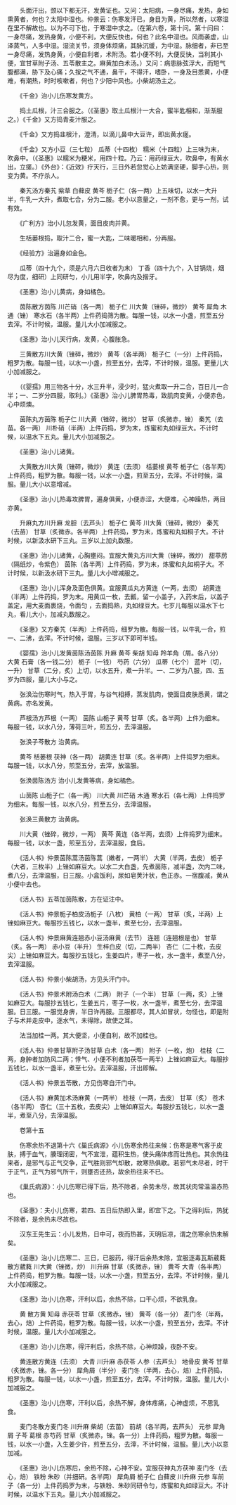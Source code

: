 <!-- { "loadSidebar": true } -->
　　头面汗出，颈以下都无汗，发黄证也。又问：太阳病，一身尽痛，发热，身如熏黄者，何也？太阳中湿也。仲景云：伤寒发汗已，身目为黄，所以然者，以寒湿在里不解故也。以为不可下也，于寒湿中求之。（在第六卷，第十问。第十问曰：一身尽痛，发热身黄，小便不利，大便反快也，何也？此名中湿也。风雨袭虚，山泽蒸气，人多中湿。湿流关节，须身体烦痛，其脉沉缓，为中湿。脉细者，非已至一身尽痛，发热身黄，小便自利者，术附汤。若小便不利，大便反快，当利其小便，宜甘草附子汤、五苓散主之。麻黄加白术汤。）又问：病患脉弦浮大，而短气腹都满，胁下及心痛；久按之气不通，鼻干，不得汗，嗜卧，一身及目悉黄，小便难，有潮热，时时咳嗽者，何也？少阳中风也。小柴胡汤主之。

　　《千金》治小儿伤寒发黄方。

　　捣土瓜根，汁三合服之。（《圣惠》取土瓜根汁一大合，蜜半匙相和，渐渐服之。）《千金》又方捣青麦汁服之。

　　《千金》又方捣韭根汁，澄清，以滴儿鼻中大豆许，即出黄水瘥。

　　《千金》又方小豆（三七粒） 瓜蒂（十四枚） 糯米（十四粒）上三味为末，吹鼻中。（《圣惠》以糯米为粳米，用四十粒。乃云：用药绿豆大，吹鼻中，有黄水出，立瘥。）《外台》：《近效》疗天行，三日外若忽觉心上妨满坚硬，脚手心热，则变为黄。不疗杀人。

　　秦艽汤方秦艽 紫草 白藓皮 黄芩 栀子仁（各一两）上五味切，以水一大升半，牛乳一大升，煮取七合，分为二服。老小以意量之，一剂不愈，更与一剂，试有效。

　　《广利方》治小儿忽发黄，面目皮肉并黄。

　　生栝蒌根捣，取汁二合，蜜一大匙，二味暖相和，分再服。

　　《经验方》治遍身如金色。

　　瓜蒂（四十九个，须是六月六日收者为末） 丁香（四十九个，入甘锅烧，烟尽为度，细研）上同研匀，小儿用半字，吹鼻内及揩牙。

　　《圣惠》治小儿黄病，身如橘色。

　　茵陈散方茵陈 川芒硝（各一两） 栀子仁 川大黄（锉碎，微炒） 黄芩 犀角 木通（锉） 寒水石（各半两）上件药捣筛为散。每服一钱，以水一小盏，煎至五分去滓。不计时候，温服。量儿大小加减服之。

　　《圣惠》治小儿天行病，发黄，心腹胀急。

　　三黄散方川大黄（锉碎，微炒） 黄芩（各半两） 栀子仁（一分）上件药捣，粗罗为散。每服一钱，以水一小盏，煎至五分，去滓，不计时候，温服。更量儿大小加减服之。

　　（《婴孺》用三物各十分，水三升半，浸少时，猛火煮取一升二合，百日儿一合半；一、二岁分四服，取利。）《圣惠》治小儿脾胃热毒，致肌肉变黄，小便赤色，心中烦燠。

　　茵陈丸方茵陈 栀子仁 川大黄（锉碎，微炒） 甘草（炙微赤，锉） 秦艽（去苗。各一两） 川朴硝（半两）上件药捣，罗为末，炼蜜和丸如绿豆大。不计时候，以温水下五丸。量儿大小加减服之。

　　《圣惠》治小儿诸黄。

　　大黄散方川大黄（锉碎，微炒） 黄连（去须） 栝蒌根 黄芩 栀子仁（各半两）上件药捣，粗罗为散。每服一钱，以水一小盏，煎至五分，去滓。不计时候，温服。量儿大小以意增减。

　　《圣惠》治小儿热毒攻脾胃，遍身俱黄，小便赤涩，大便难，心神躁热，两目亦黄。

　　升麻丸方川升麻 龙胆（去芦头） 栀子仁 黄芩 川大黄（锉碎，微炒） 秦艽（去苗） 甘草（炙微赤。各半两）上件药捣，罗为末，炼蜜和丸如桐子大。不计时候，以新汲水研下三丸。三岁以上加丸数服。

　　《圣惠》治小儿诸黄，心胸壅闷。宜服大黄丸方川大黄（锉碎，微炒） 甜葶苈（隔纸炒，令紫色） 茵陈（各半两）上件药捣，罗为末，炼蜜和丸如桐子大。不计时候，以新汲水研下三丸。量儿大小增减服之。

　　《圣惠》治小儿浑身及面色俱黄。宜服黄瓜丸方黄连（一两，去须） 胡黄连（半两）上件药捣，罗为末。用黄瓜一枚，去瓤，留一小盖子，入药末后，以盖子盖定，用大麦面裹烧，令面匀 ，去面捣熟，丸如绿豆大。七岁儿每服以温水下七丸，看儿大小，加减丸数服之。

　　《圣惠》又方秦艽（半两）上件药捣，细罗为散。每服一钱，以牛乳一合，煎一、二沸，去滓。不计时候，温服。三岁以下即可半钱。

　　《婴孺》治小儿发黄茵陈汤茵陈 升麻 黄芩 柴胡 知母 羚羊角（屑。各八分） 大黄 石膏（各一钱二分） 栀子（一钱） 芍药（六分） 瓜蒂（七个） 蓝叶（切，一升） 甘草（二分，炙）上切，以水五升，煮一升半。一、二岁为八服，四、五岁为四服，量儿大小与之。

　　张涣治伤寒时气，热入于胃，与谷气相搏，蒸发肌肉，使面目皮肤悉黄，谓之黄病。亦名发黄。

　　芦根汤方芦根（一两） 茵陈 山栀子 黄芩 甘草（炙。各半两）上件为细末。每服一钱，以水八分，薄荷三叶，煎五分，去滓温服。

　　张涣子芩散方 治黄病。

　　黄芩 栝蒌根 茯神（各一两） 胡黄连 甘草（炙。各半两）上件捣罗为细末。每服一钱，以水八分，煎至五分，去滓，放温服。

　　张涣茵陈汤方 治小儿发黄等病，身如橘色。

　　山茵陈 山栀子仁（各一两） 川大黄 川芒硝 木通 寒水石（各七两）上件捣罗为细末。每服一钱，以水八分，煎至五分，去滓温服。

　　张涣三黄散方 治黄病。

　　川大黄（锉碎，微炒，一两） 黄芩 黄连（各半两，去须）上件捣罗为细末。每服一钱，以水一盏，煎至五分，去滓温服，食后。

　　《活人书》仲景茵陈蒿汤茵陈蒿（嫩者，一两半） 大黄（半两，去皮） 栀子（大者，三枚半）上锉如麻豆大。以水二大白盏，先煮茵陈，减半盏，次内二味，煮八分，去滓温服，日三服。小盒饭利，尿如皂荚汁状，色正赤。一宿腹减，黄从小便中去也。

　　《活人书》五苓加茵陈散，方在证注中。

　　《活人书》仲景栀子柏皮汤栀子（八枚） 黄柏（一两） 甘草（炙，半两）上锉如麻豆大。每服抄五钱匕，以水一盏半，煮至七分，去滓温服。

　　《活人书》仲景麻黄连翘赤小豆汤麻黄（去节） 连翘（连翘根是也） 甘草（炙。各一两） 赤小豆（半升） 生梓白皮（切，二两半） 杏仁（二十枚，去皮尖）上锉如麻豆大。每服抄五钱匕，生姜四片，枣子一枚，水一盏半，煮至八分，去滓温服。

　　《活人书》仲景小柴胡汤，方见头汗门中。

　　《活人书》仲景术附汤白术（二两） 附子（一个半） 甘草（一两，炙）上锉如麻豆大。每服抄五钱匕，生姜五片，枣子一枚，水一盏半，煮至七分，去滓温服。日三服。一服觉身痹，半日许再服。三服都尽，其人如冒状，勿怪也，即是附子与术并走皮中，逐水气，未得除，故使之耳。

　　法当加桂一两。其大便坚，小便自利，故不加桂也。

　　《活人书》仲景甘草附子汤甘草 白术（各一两） 附子（一枚，炮） 桂枝（二两，身肿者加防风二两；悸气、小便不利者加茯苓一两半）上锉如麻豆大。每服抄五钱匕，以水一盏半，煮至七分。去滓温服，汗出即解。

　　《活人书》仲景五苓散，方见伤寒自汗门中。

　　《活人书》麻黄加术汤麻黄（一两半） 桂枝（一两，去皮） 甘草（炙） 苍术（各半两） 杏仁（三十五枚，去皮尖）上锉如麻豆大。每服抄五钱匕，以水一盏半，煮至八分，去滓温服。

　　卷第十五

　　伤寒余热不退第十六《巢氏病源》小儿伤寒余热往来候：伤寒是寒气客于皮肤，搏于血气，腠理闭密，气不宣泄，蕴积生热，使头痛体疼而壮热也。其余热往来者，是邪气与正气交争，正气胜则邪气却散，故寒热俱歇。若邪气未尽者，时干于正气，正气为邪气所干，则壅否还热，故余热往来不已。

　　《巢氏病源》：小儿伤寒已得下后，热不除者，余势未尽，故其状肉常温温赤热也。

　　《圣惠》：夫小儿伤寒，若四、五日后热即入里，即宜下之。下之得利后，热犹不除者，是余热未尽故也。

　　汉东王先生云：小儿发热，日中可，夜而热甚，天明后凉，谓之伤寒余热未解矣。

　　《圣惠》治小儿伤寒二、三日，已服药，得汗后余热未除，宜服逐毒瓦斯葳蕤散方葳蕤 川大黄（锉微，炒） 川升麻 甘草（炙微赤，锉） 黄芩 大青（各半两）上件药捣，粗罗为散。每服一钱，以水一小盏，煎至五分，去滓。不计时候，量儿大小加减服之。

　　《圣惠》治小儿伤寒，汗利以后，余热不除，口干心烦，不欲乳食。

　　黄 散方黄 知母 赤茯苓 甘草（炙微赤，锉） 黄芩（各一分） 麦门冬（半两，去心，焙）上件药捣，粗罗为散。每服一钱，以水一小盏，煎至五分，去滓。不计时候，温服。量儿大小加减服之。

　　《圣惠》治小儿伤寒，得汗利后，余热不除，心神烦躁，夜卧不安。

　　黄连散方黄连（去须） 大青 川升麻 赤茯苓 人参（去芦头） 地骨皮 黄芩 甘草（炙微赤，锉。各一分） 犀角屑（半分） 麦门冬（半两，去心，焙）上件药捣，粗罗为散。每服一钱，以水一小盏，煎至五分，去滓。不计时候，温服。量儿大小加减服之。

　　《圣惠》治小儿伤寒，汗利以后，余热不解，身体疼痛，心神虚烦，不思乳食。

　　麦门冬散方麦门冬 川升麻 柴胡（去苗） 前胡（各半两，去芦头） 元参 犀角屑 子芩 葛根 赤芍药 甘草（炙微赤，锉。各一分）上件药捣，粗罗为散。每服一钱，以水一小盏，入生姜少许，煎至五分，去滓，不计时候，温服。量儿大小以意加减。

　　《圣惠》治小儿伤寒后，余热不除，心神不安。宜服茯神丸方茯神 麦门冬（去心，焙） 铁粉 朱砂（并细研。各半两） 犀角屑 栀子仁 白藓皮 川升麻 元参 车前子（各一分）上件药捣罗为末，与铁粉、朱砂同研令匀，炼蜜和丸如绿豆大。不计时候，以温水下五丸。量儿大小加减服之。

